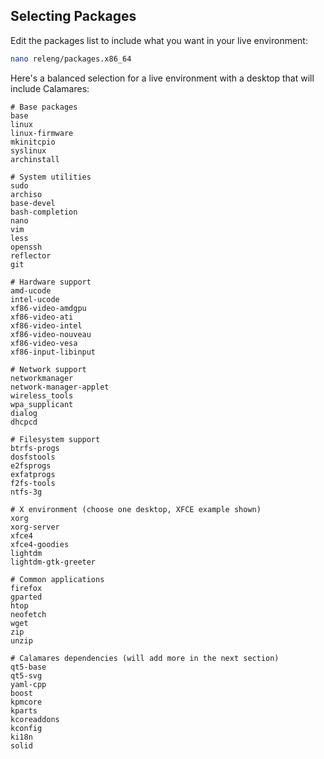 ## Selecting Packages

Edit the packages list to include what you want in your live environment:

```bash
nano releng/packages.x86_64
```

Here's a balanced selection for a live environment with a desktop that will include Calamares:

```
# Base packages
base
linux
linux-firmware
mkinitcpio
syslinux
archinstall

# System utilities
sudo
archiso
base-devel
bash-completion
nano
vim
less
openssh
reflector
git

# Hardware support
amd-ucode
intel-ucode
xf86-video-amdgpu
xf86-video-ati
xf86-video-intel
xf86-video-nouveau
xf86-video-vesa
xf86-input-libinput

# Network support
networkmanager
network-manager-applet
wireless_tools
wpa_supplicant
dialog
dhcpcd

# Filesystem support
btrfs-progs
dosfstools
e2fsprogs
exfatprogs
f2fs-tools
ntfs-3g

# X environment (choose one desktop, XFCE example shown)
xorg
xorg-server
xfce4
xfce4-goodies
lightdm
lightdm-gtk-greeter

# Common applications
firefox
gparted
htop
neofetch
wget
zip
unzip

# Calamares dependencies (will add more in the next section)
qt5-base
qt5-svg
yaml-cpp
boost
kpmcore
kparts
kcoreaddons
kconfig
ki18n
solid
```
